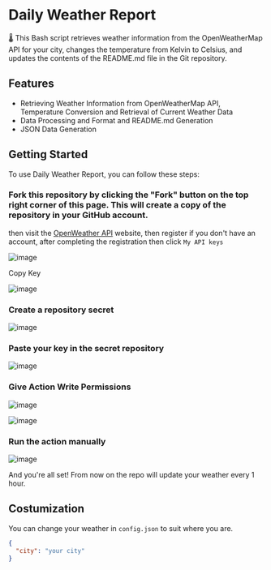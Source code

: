# Daily Weather Report
🌡️ This Bash script retrieves weather information from the OpenWeatherMap API for your city, changes the temperature from Kelvin to Celsius, and updates the contents of the README.md file in the Git repository.

## Features
- Retrieving Weather Information from OpenWeatherMap API, Temperature Conversion and Retrieval of Current Weather Data
- Data Processing and Format and README.md Generation
- JSON Data Generation

## Getting Started
To use Daily Weather Report, you can follow these steps:

### Fork this repository by clicking the "Fork" button on the top right corner of this page. This will create a copy of the repository in your GitHub account.
then visit the [OpenWeather API](https://openweathermap.org/api) website, then register if you don't have an account, after completing the registration then click `My API keys`

![image](https://github.com/Julius-Ulee/Daily-Weather-Report/assets/61336116/98c77a58-c3fc-4fbe-a6ec-6e113ee3e98d)

Copy Key

![image](https://github.com/Julius-Ulee/Daily-Weather-Report/assets/61336116/a41d2723-ad77-4b0c-b2d5-84e03de98218)

### Create a repository secret

![image](https://github.com/Julius-Ulee/Daily-Weather-Report/assets/61336116/85ebf407-a291-48a2-a3c1-e704fb1c7b06)

### Paste your key in the secret repository

![image](https://github.com/Julius-Ulee/Daily-Weather-Report/assets/61336116/c963fa67-af17-4f4e-91a8-c63065c5555d)

### Give Action Write Permissions

![image](https://github.com/Julius-Ulee/Daily-Weather-Report/assets/61336116/388b9b02-a40c-4a52-a656-06729aa3d02b)

![image](https://github.com/Julius-Ulee/Daily-Weather-Report/assets/61336116/c87bacb0-551a-434c-bac4-85e82d412f54)

### Run the action manually

![image](https://github.com/Julius-Ulee/Daily-Weather-Report/assets/61336116/9fc923cb-6d2e-4e54-8e19-5ec4cf4d2a11)

And you're all set! From now on the repo will update your weather every 1 hour.

## Costumization
You can change your weather in `config.json` to suit where you are.
```json
{
  "city": "your city"
}
```
